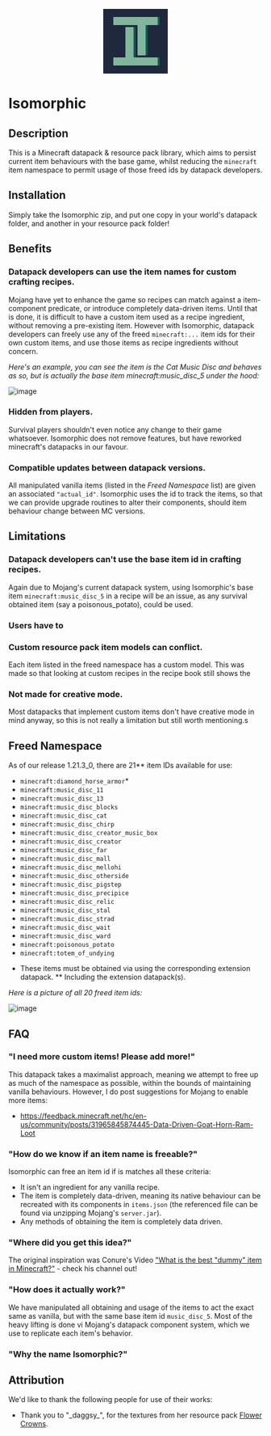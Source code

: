 <p align="center">
<img src="https://github.com/TommyBagan/isomorphic/blob/main/logo_scaled.png" width="128">
</p>

# Isomorphic
## Description
This is a Minecraft datapack & resource pack library, which aims to persist current item behaviours with the base game, whilst reducing the `minecraft` item namespace to permit usage of those freed ids by datapack developers.

## Installation
Simply take the Isomorphic zip, and put one copy in your world's datapack folder, and another in your resource pack folder!

## Benefits
### Datapack developers can use the item names for custom crafting recipes.
Mojang have yet to enhance the game so recipes can match against a item-component predicate, or introduce completely data-driven items. Until that is done, it is difficult to have a custom item used as a recipe ingredient, without removing a pre-existing item. However with Isomorphic, datapack developers can freely use any of the freed `minecraft:...` item ids for their own custom items, and use those items as recipe ingredients without concern.

*Here's an example, you can see the item is the Cat Music Disc and behaves as so, but is actually the base item minecraft:music_disc_5 under the hood:*

![image](https://github.com/user-attachments/assets/90a63b52-b609-4ac3-89c4-938908657cc5)

### Hidden from players.
Survival players shouldn't even notice any change to their game whatsoever. Isomorphic does not remove features, but have reworked minecraft's datapacks in our favour.

### Compatible updates between datapack versions.
All manipulated vanilla items (listed in the *Freed Namespace* list) are given an associated `"actual_id"`. Isomorphic uses the id to track the items, so that we can provide upgrade routines to alter their components, should item behaviour change between MC versions.

## Limitations
### Datapack developers can't use the base item id in crafting recipes.
Again due to Mojang's current datapack system, using Isomorphic's base item `minecraft:music_disc_5` in a recipe will be an issue, as any survival obtained item (say a poisonous_potato), could be used.

### Users have to 

### Custom resource pack item models can conflict.
Each item listed in the freed namespace has a custom model. This was made so that looking at custom recipes in the recipe book still shows the 

### Not made for creative mode.
Most datapacks that implement custom items don't have creative mode in mind anyway, so this is not really a limitation but still worth mentioning.s

## Freed Namespace
As of our release 1.21.3_0, there are 21** item IDs available for use:
- `minecraft:diamond_horse_armor`*
- `minecraft:music_disc_11`
- `minecraft:music_disc_13`
- `minecraft:music_disc_blocks`
- `minecraft:music_disc_cat`
- `minecraft:music_disc_chirp`
- `minecraft:music_disc_creator_music_box`
- `minecraft:music_disc_creator`
- `minecraft:music_disc_far`
- `minecraft:music_disc_mall`
- `minecraft:music_disc_mellohi`
- `minecraft:music_disc_otherside`
- `minecraft:music_disc_pigstep`
- `minecraft:music_disc_precipice`
- `minecraft:music_disc_relic`
- `minecraft:music_disc_stal`
- `minecraft:music_disc_strad`
- `minecraft:music_disc_wait`
- `minecraft:music_disc_ward`
- `minecraft:poisonous_potato`
- `minecraft:totem_of_undying`

*  These items must be obtained via using the corresponding extension datapack.
** Including the extension datapack(s).
   
*Here is a picture of all 20 freed item ids:*

![image](https://github.com/user-attachments/assets/df571a85-4c9f-471b-9fc0-d78e3fcb17bb)

## FAQ
### "I need more custom items! Please add more!"
This datapack takes a maximalist approach, meaning we attempt to free up as much of the namespace as possible, within the bounds of maintaining vanilla behaviours. However, I do post suggestions for Mojang to enable more items:
- https://feedback.minecraft.net/hc/en-us/community/posts/31965845874445-Data-Driven-Goat-Horn-Ram-Loot

### "How do we know if an item name is freeable?"
Isomorphic can free an item id if is matches all these criteria:
- It isn't an ingredient for any vanilla recipe.
- The item is completely data-driven, meaning its native behaviour can be recreated with its components in `items.json` (the referenced file can be found via unzipping Mojang's `server.jar`).
- Any methods of obtaining the item is completely data driven.

### "Where did you get this idea?"
The original inspiration was Conure's Video ["What is the best "dummy" item in Minecraft?"](https://www.youtube.com/watch?v=UnOqaohypyQ&t=304s) - check his channel out! 

### "How does it actually work?"
We have manipulated all obtaining and usage of the items to act the exact same as vanilla, but with the same base item id `music_disc_5`. Most of the heavy lifting is done vi Mojang's datapack component system, which we use to replicate each item's behavior.

### "Why the name Isomorphic?"


## Attribution
We'd like to thank the following people for use of their works:
- Thank you to "\_daggsy\_", for  the textures from her resource pack [Flower Crowns](https://modrinth.com/resourcepack/flower-crowns).